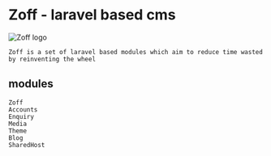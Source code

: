 
# Zoff - laravel based cms

![Zoff logo](https://assets.askual.com/img/zoff.jpg)

    Zoff is a set of laravel based modules which aim to reduce time wasted by reinventing the wheel
    
## modules
    Zoff
    Accounts
    Enquiry
    Media
    Theme
    Blog
    SharedHost
    
